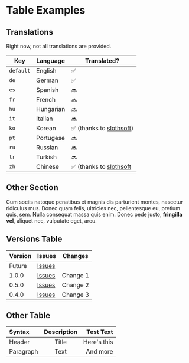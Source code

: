 # Table Examples

## Translations

Right now, not all translations are provided. 

| Key       | Language  | Translated?                                              |
|-----------|-----------|----------------------------------------------------------|
| `default` | English   | ✅                                                       |
| `de`      | German    | ✅                                                       |
| `es`      | Spanish   | 🔜                                                       |
| `fr`      | French    | 🔜                                                       |
| `hu`      | Hungarian | 🔜                                                       |
| `it`      | Italian   | 🔜                                                       |
| `ko`      | Korean    | ✅ (thanks to [slothsoft](https://github.com/slothsoft)) |
| `pt`      | Portugese | 🔜                                                       |
| `ru`      | Russian   | 🔜                                                       |
| `tr`      | Turkish   | 🔜                                                       |
| `zh`      | Chinese   | ✅ (thanks to [slothsoft](https://github.com/slothsoft)  |


## Other Section

Cum sociis natoque penatibus et magnis dis parturient montes, nascetur ridiculus mus.
Donec quam felis, ultricies nec, pellentesque eu, pretium quis, sem. Nulla consequat massa quis enim.
Donec pede justo, **fringilla vel**, aliquet nec, vulputate eget, arcu. 


## Versions Table

| Version | Issues                                                                         | Changes  |
|---------|--------------------------------------------------------------------------------|----------|
| Future  | [Issues](https://github.com/slothsoft/nexusmods-build/milestone/4)             |          |
| 1.0.0   | [Issues](https://github.com/slothsoft/nexusmods-build/milestone/3?closed=1)    | Change 1 |
| 0.5.0   | [Issues](https://github.com/slothsoft/nexusmods-build/milestone/2?closed=1)    | Change 2 |
| 0.4.0   | [Issues](https://github.com/slothsoft/nexusmods-build/milestone/1?closed=1)    | Change 3 |


## Other Table

| Syntax      | Description | Test Text     |
| :---        |    :----:   |          ---: |
| Header      | Title       | Here's this   |
| Paragraph   | Text        | And more      |


